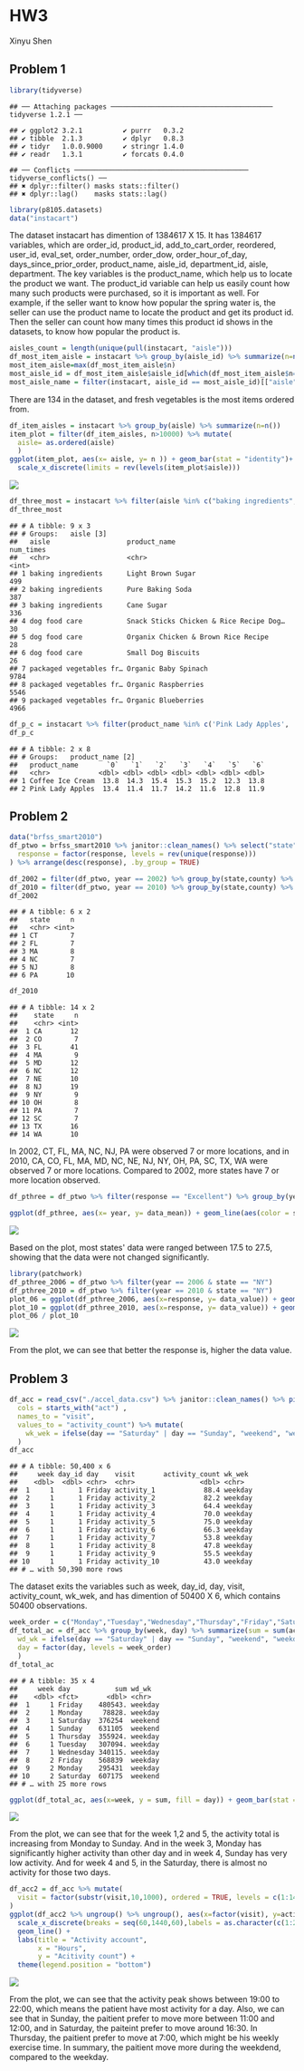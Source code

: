 HW3
================
Xinyu Shen

Problem 1
---------

``` r
library(tidyverse)
```

    ## ── Attaching packages ──────────────────────────────────────── tidyverse 1.2.1 ──

    ## ✔ ggplot2 3.2.1          ✔ purrr   0.3.2     
    ## ✔ tibble  2.1.3          ✔ dplyr   0.8.3     
    ## ✔ tidyr   1.0.0.9000     ✔ stringr 1.4.0     
    ## ✔ readr   1.3.1          ✔ forcats 0.4.0

    ## ── Conflicts ─────────────────────────────────────────── tidyverse_conflicts() ──
    ## ✖ dplyr::filter() masks stats::filter()
    ## ✖ dplyr::lag()    masks stats::lag()

``` r
library(p8105.datasets)
data("instacart")
```

The dataset instacart has dimention of 1384617 X 15. It has 1384617 variables, which are order\_id, product\_id, add\_to\_cart\_order, reordered, user\_id, eval\_set, order\_number, order\_dow, order\_hour\_of\_day, days\_since\_prior\_order, product\_name, aisle\_id, department\_id, aisle, department. The key variables is the product\_name, which help us to locate the product we want. The product\_id variable can help us easily count how many such products were purchased, so it is important as well. For example, if the seller want to know how popular the spring water is, the seller can use the product name to locate the product and get its product id. Then the seller can count how many times this product id shows in the datasets, to know how popular the product is.

``` r
aisles_count = length(unique(pull(instacart, "aisle")))
df_most_item_aisle = instacart %>% group_by(aisle_id) %>% summarize(n=n()) 
most_item_aisle=max(df_most_item_aisle$n)
most_aisle_id = df_most_item_aisle$aisle_id[which(df_most_item_aisle$n==max(most_item_aisle))]
most_aisle_name = filter(instacart, aisle_id == most_aisle_id)[["aisle"]][1]
```

There are 134 in the dataset, and fresh vegetables is the most items ordered from.

``` r
df_item_aisles = instacart %>% group_by(aisle) %>% summarize(n=n()) 
item_plot = filter(df_item_aisles, n>10000) %>% mutate( 
  aisle= as.ordered(aisle)
  )
ggplot(item_plot, aes(x= aisle, y= n )) + geom_bar(stat = "identity")+ ylab("number in aisles") + coord_flip() +
  scale_x_discrete(limits = rev(levels(item_plot$aisle)))
```

![](p8105_hw3_xs2384_files/figure-markdown_github/unnamed-chunk-3-1.png)

``` r
df_three_most = instacart %>% filter(aisle %in% c("baking ingredients", "dog food care","packaged vegetables fruits")) %>% group_by(aisle, product_name) %>% summarize(num_times=n()) %>% arrange(-num_times, .by_group = TRUE) %>% top_n(3)
df_three_most
```

    ## # A tibble: 9 x 3
    ## # Groups:   aisle [3]
    ##   aisle                   product_name                            num_times
    ##   <chr>                   <chr>                                       <int>
    ## 1 baking ingredients      Light Brown Sugar                             499
    ## 2 baking ingredients      Pure Baking Soda                              387
    ## 3 baking ingredients      Cane Sugar                                    336
    ## 4 dog food care           Snack Sticks Chicken & Rice Recipe Dog…        30
    ## 5 dog food care           Organix Chicken & Brown Rice Recipe            28
    ## 6 dog food care           Small Dog Biscuits                             26
    ## 7 packaged vegetables fr… Organic Baby Spinach                         9784
    ## 8 packaged vegetables fr… Organic Raspberries                          5546
    ## 9 packaged vegetables fr… Organic Blueberries                          4966

``` r
df_p_c = instacart %>% filter(product_name %in% c('Pink Lady Apples', 'Coffee Ice Cream')) %>% select(product_name,order_dow, order_hour_of_day) %>% group_by(product_name, order_dow) %>% summarize(mean = mean(order_hour_of_day)) %>% pivot_wider(names_from = order_dow, values_from = mean) 
df_p_c
```

    ## # A tibble: 2 x 8
    ## # Groups:   product_name [2]
    ##   product_name       `0`   `1`   `2`   `3`   `4`   `5`   `6`
    ##   <chr>            <dbl> <dbl> <dbl> <dbl> <dbl> <dbl> <dbl>
    ## 1 Coffee Ice Cream  13.8  14.3  15.4  15.3  15.2  12.3  13.8
    ## 2 Pink Lady Apples  13.4  11.4  11.7  14.2  11.6  12.8  11.9

Problem 2
---------

``` r
data("brfss_smart2010") 
df_ptwo = brfss_smart2010 %>% janitor::clean_names() %>% select("state" = locationabbr, "county" = locationdesc, everything()) %>% filter(topic == "Overall Health") %>% mutate(
  response = factor(response, levels = rev(unique(response)))
) %>% arrange(desc(response), .by_group = TRUE)

df_2002 = filter(df_ptwo, year == 2002) %>% group_by(state,county) %>% summarize(obs_n = n()) %>% select(state,county) %>% ungroup() %>% group_by(state) %>% summarize(n=n())%>% filter(n >= 7)
df_2010 = filter(df_ptwo, year == 2010) %>% group_by(state,county) %>% summarize(obs_n = n()) %>% select(state,county) %>% ungroup() %>% group_by(state) %>% summarize(n=n())%>% filter(n >= 7)
df_2002
```

    ## # A tibble: 6 x 2
    ##   state     n
    ##   <chr> <int>
    ## 1 CT        7
    ## 2 FL        7
    ## 3 MA        8
    ## 4 NC        7
    ## 5 NJ        8
    ## 6 PA       10

``` r
df_2010
```

    ## # A tibble: 14 x 2
    ##    state     n
    ##    <chr> <int>
    ##  1 CA       12
    ##  2 CO        7
    ##  3 FL       41
    ##  4 MA        9
    ##  5 MD       12
    ##  6 NC       12
    ##  7 NE       10
    ##  8 NJ       19
    ##  9 NY        9
    ## 10 OH        8
    ## 11 PA        7
    ## 12 SC        7
    ## 13 TX       16
    ## 14 WA       10

In 2002, CT, FL, MA, NC, NJ, PA were observed 7 or more locations, and in 2010, CA, CO, FL, MA, MD, NC, NE, NJ, NY, OH, PA, SC, TX, WA were observed 7 or more locations. Compared to 2002, more states have 7 or more location observed.

``` r
df_pthree = df_ptwo %>% filter(response == "Excellent") %>% group_by(year, state) %>% summarize(data_mean = mean(data_value)) %>% ungroup()

ggplot(df_pthree, aes(x= year, y= data_mean)) + geom_line(aes(color = state))
```

![](p8105_hw3_xs2384_files/figure-markdown_github/unnamed-chunk-7-1.png)

Based on the plot, most states' data were ranged between 17.5 to 27.5, showing that the data were not changed significantly.

``` r
library(patchwork)
df_pthree_2006 = df_ptwo %>% filter(year == 2006 & state == "NY")
df_pthree_2010 = df_ptwo %>% filter(year == 2010 & state == "NY")
plot_06 = ggplot(df_pthree_2006, aes(x=response, y= data_value)) + geom_line(aes(color = county, group=county))+ggtitle("2006")
plot_10 = ggplot(df_pthree_2010, aes(x=response, y= data_value)) + geom_line(aes(color = county, group=county)) + ggtitle("2010")
plot_06 / plot_10
```

![](p8105_hw3_xs2384_files/figure-markdown_github/unnamed-chunk-8-1.png)

From the plot, we can see that better the response is, higher the data value.

Problem 3
---------

``` r
df_acc = read_csv("./accel_data.csv") %>% janitor::clean_names() %>% pivot_longer(
  cols = starts_with("act") ,
  names_to = "visit",
  values_to = "activity_count") %>% mutate(
    wk_wek = ifelse(day == "Saturday" | day == "Sunday", "weekend", "weekday")
  )
df_acc
```

    ## # A tibble: 50,400 x 6
    ##     week day_id day    visit       activity_count wk_wek 
    ##    <dbl>  <dbl> <chr>  <chr>                <dbl> <chr>  
    ##  1     1      1 Friday activity_1            88.4 weekday
    ##  2     1      1 Friday activity_2            82.2 weekday
    ##  3     1      1 Friday activity_3            64.4 weekday
    ##  4     1      1 Friday activity_4            70.0 weekday
    ##  5     1      1 Friday activity_5            75.0 weekday
    ##  6     1      1 Friday activity_6            66.3 weekday
    ##  7     1      1 Friday activity_7            53.8 weekday
    ##  8     1      1 Friday activity_8            47.8 weekday
    ##  9     1      1 Friday activity_9            55.5 weekday
    ## 10     1      1 Friday activity_10           43.0 weekday
    ## # … with 50,390 more rows

The dataset exits the variables such as week, day\_id, day, visit, activity\_count, wk\_wek, and has dimention of 50400 X 6, which contains 50400 observations.

``` r
week_order = c("Monday","Tuesday","Wednesday","Thursday","Friday","Saturday","Sunday")
df_total_ac = df_acc %>% group_by(week, day) %>% summarize(sum = sum(activity_count)) %>% ungroup() %>% mutate(
  wd_wk = ifelse(day == "Saturday" | day == "Sunday", "weekend", "weekday"),
  day = factor(day, levels = week_order)
  )
df_total_ac
```

    ## # A tibble: 35 x 4
    ##     week day           sum wd_wk  
    ##    <dbl> <fct>       <dbl> <chr>  
    ##  1     1 Friday    480543. weekday
    ##  2     1 Monday     78828. weekday
    ##  3     1 Saturday  376254  weekend
    ##  4     1 Sunday    631105  weekend
    ##  5     1 Thursday  355924. weekday
    ##  6     1 Tuesday   307094. weekday
    ##  7     1 Wednesday 340115. weekday
    ##  8     2 Friday    568839  weekday
    ##  9     2 Monday    295431  weekday
    ## 10     2 Saturday  607175  weekend
    ## # … with 25 more rows

``` r
ggplot(df_total_ac, aes(x=week, y = sum, fill = day)) + geom_bar(stat = 'identity', position = position_dodge())
```

![](p8105_hw3_xs2384_files/figure-markdown_github/unnamed-chunk-11-1.png)

From the plot, we can see that for the week 1,2 and 5, the activity total is increasing from Monday to Sunday. And in the week 3, Monday has significantly higher activity than other day and in week 4, Sunday has very low activity. And for week 4 and 5, in the Saturday, there is almost no activity for those two days.

``` r
df_acc2 = df_acc %>% mutate(
  visit = factor(substr(visit,10,1000), ordered = TRUE, levels = c(1:1440))
)
ggplot(df_acc2 %>% ungroup() %>% ungroup(), aes(x=factor(visit), y=activity_count, color = day)) +
  scale_x_discrete(breaks = seq(60,1440,60),labels = as.character(c(1:24))) +
  geom_line() +
  labs(title = "Activity account",
       x = "Hours",
       y = "Acitivity count") +
  theme(legend.position = "bottom")
```

![](p8105_hw3_xs2384_files/figure-markdown_github/unnamed-chunk-12-1.png)

From the plot, we can see that the activity peak shows between 19:00 to 22:00, which means the patient have most activity for a day. Also, we can see that in Sunday, the paitient prefer to move more between 11:00 and 12:00, and in Saturday, the paiteint prefer to move around 16:30. In Thursday, the paitient prefer to move at 7:00, which might be his weekly exercise time. In summary, the paitient move more during the weekdend, compared to the weekday.
